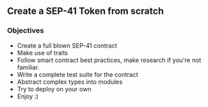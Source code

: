 ## Create a SEP-41 Token from scratch

### Objectives

- Create a full blown SEP-41 contract
- Make use of traits
- Follow smart contract best practices, make research if you're not familiar.
- Write a complete test suite for the contract
- Abstract complex types into modules
- Try to deploy on your own
- Enjoy :)
